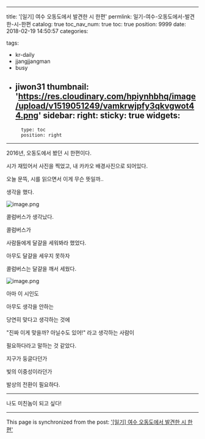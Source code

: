 
---
title: '[일기] 여수 오동도에서 발견한 시 한편'
permlink: 일기-여수-오동도에서-발견한-시-한편
catalog: true
toc_nav_num: true
toc: true
position: 9999
date: 2018-02-19 14:50:57
categories:

tags:
- kr-daily
- jjangjjangman
- busy
- jiwon31
thumbnail: 'https://res.cloudinary.com/hpiynhbhq/image/upload/v1519051249/vamkrwjpfy3qkvgwot44.png'
sidebar:
    right:
        sticky: true
widgets:
    -
        type: toc
        position: right
---


2016년, 오동도에서 봤던 시 한편이다.

시가 재밌어서 사진을 찍었고, 내 카카오 배경사진으로 되어있다.

오늘 문뜩, 시를 읽으면서 이게 무슨 뜻일까..

생각을 했다.

![image.png](https://res.cloudinary.com/hpiynhbhq/image/upload/v1519051249/vamkrwjpfy3qkvgwot44.png)

콜럼버스가 생각났다.

콜럼버스가

사람들에게 달걀을 세워봐라 했었다.

아무도 달걀을 세우지 못하자

콜럼버스는 달걀을 깨서 세웠다.

![image.png](https://res.cloudinary.com/hpiynhbhq/image/upload/v1519051585/wdmv09fdkf24h7gxix00.png)

아마 이 시인도

아무도 생각을 안하는

당연히 맞다고 생각하는 것에

"진짜 이게 맞을까? 아닐수도 있어!" 라고 생각하는 사람이

필요하다라고 말하는 것 같았다.

지구가 둥글다던가

빛의 이중성이라던가

발상의 전환이 필요하다.

----

나도 미친놈이 되고 싶다!

- - -

This page is synchronized from the post: ['[일기] 여수 오동도에서 발견한 시 한편'](https://steempeak.com/@jacobyu/7lclfx)
